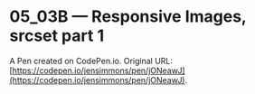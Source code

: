 # 05_03B — Responsive Images, srcset part 1

A Pen created on CodePen.io. Original URL: [https://codepen.io/jensimmons/pen/jONeawJ](https://codepen.io/jensimmons/pen/jONeawJ).

